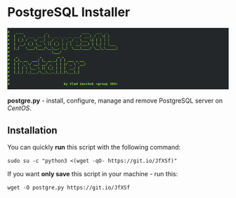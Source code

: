 # PostgreSQL Installer
![banner](https://raw.githubusercontent.com/1Lorde/postgre_installer/master/screenshot.png)

**postgre.py** - install, configure, manage and remove PostgreSQL server on *CentOS*.
## Installation

You can quickly **run** this script with the following command:

    sudo su -c "python3 <(wget -qO- https://git.io/JfXSf)"

If you want **only save** this script in your machine - run this:

    wget -O postgre.py https://git.io/JfXSf
